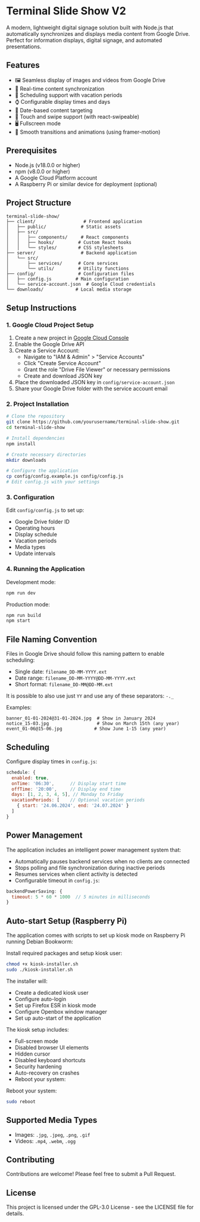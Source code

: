 # Terminal Slide Show V2

A modern, lightweight digital signage solution built with Node.js that automatically synchronizes and displays media content from Google Drive. Perfect for information displays, digital signage, and automated presentations.

## Features

- 🖼️ Seamless display of images and videos from Google Drive
- 🔄 Real-time content synchronization
- 📅 Scheduling support with vacation periods
- ⌚ Configurable display times and days
- 🎯 Date-based content targeting
- 📱 Touch and swipe support (with react-swipeable)
- 🖥️ Fullscreen mode
- 🎨 Smooth transitions and animations (using framer-motion)

## Prerequisites

- Node.js (v18.0.0 or higher)
- npm (v8.0.0 or higher)
- A Google Cloud Platform account
- A Raspberry Pi or similar device for deployment (optional)

## Project Structure

```
terminal-slide-show/
├── client/                  # Frontend application
│   ├── public/             # Static assets
│   ├── src/
│   │   ├── components/     # React components
│   │   ├── hooks/         # Custom React hooks
│   │   └── styles/        # CSS stylesheets
├── server/                 # Backend application
│   └── src/
│       ├── services/      # Core services
│       └── utils/         # Utility functions
├── config/                # Configuration files
│   ├── config.js         # Main configuration
│   └── service-account.json  # Google Cloud credentials
└── downloads/            # Local media storage
```

## Setup Instructions

### 1. Google Cloud Project Setup

1. Create a new project in [Google Cloud Console](https://console.cloud.google.com/)
2. Enable the Google Drive API
3. Create a Service Account:
   - Navigate to "IAM & Admin" > "Service Accounts"
   - Click "Create Service Account"
   - Grant the role "Drive File Viewer" or necessary permissions
   - Create and download JSON key
4. Place the downloaded JSON key in `config/service-account.json`
5. Share your Google Drive folder with the service account email

### 2. Project Installation

```bash
# Clone the repository
git clone https://github.com/yourusername/terminal-slide-show.git
cd terminal-slide-show

# Install dependencies
npm install

# Create necessary directories
mkdir downloads

# Configure the application
cp config/config.example.js config/config.js
# Edit config.js with your settings
```

### 3. Configuration

Edit `config/config.js` to set up:
- Google Drive folder ID
- Operating hours
- Display schedule
- Vacation periods
- Media types
- Update intervals

### 4. Running the Application

Development mode:
```bash
npm run dev
```

Production mode:
```bash
npm run build
npm start
```

## File Naming Convention

Files in Google Drive should follow this naming pattern to enable scheduling:

- Single date: `filename_DD-MM-YYYY.ext`
- Date range: `filename_DD-MM-YYYY@DD-MM-YYYY.ext`
- Short format: `filename_DD-MM@DD-MM.ext`

It is possible to also use just `YY` and use any of these separators: `-._`

Examples:
```
banner_01-01-2024@31-01-2024.jpg  # Show in January 2024
notice_15-03.jpg                  # Show on March 15th (any year)
event_01-06@15-06.jpg            # Show June 1-15 (any year)
```

## Scheduling

Configure display times in `config.js`:

```javascript
schedule: {
  enabled: true,
  onTime: '06:30',      // Display start time
  offTime: '20:00',     // Display end time
  days: [1, 2, 3, 4, 5], // Monday to Friday
  vacationPeriods: [    // Optional vacation periods
    { start: '24.06.2024', end: '24.07.2024' }
  ]
}
```

## Power Management

The application includes an intelligent power management system that:

- Automatically pauses backend services when no clients are connected
- Stops polling and file synchronization during inactive periods
- Resumes services when client activity is detected
- Configurable timeout in `config.js`:

```javascript
backendPowerSaving: {
  timeout: 5 * 60 * 1000  // 5 minutes in milliseconds
}
```

## Auto-start Setup (Raspberry Pi)

The application comes with scripts to set up kiosk mode on Raspberry Pi running Debian Bookworm:

Install required packages and setup kiosk user:
```sh
chmod +x kiosk-installer.sh
sudo ./kiosk-installer.sh
```

The installer will:

- Create a dedicated kiosk user
- Configure auto-login
- Set up Firefox ESR in kiosk mode
- Configure Openbox window manager
- Set up auto-start of the application


The kiosk setup includes:

- Full-screen mode
- Disabled browser UI elements
- Hidden cursor
- Disabled keyboard shortcuts
- Security hardening
- Auto-recovery on crashes
- Reboot your system:

Reboot your system:
```sh
sudo reboot
```

## Supported Media Types

- Images: `.jpg`, `.jpeg`, `.png`, `.gif`
- Videos: `.mp4`, `.webm`, `.ogg`

## Contributing

Contributions are welcome! Please feel free to submit a Pull Request.

## License

This project is licensed under the GPL-3.0 License - see the LICENSE file for details.